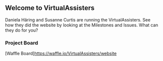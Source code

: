 ## Welcome to VirtualAssisters

Daniela Häring and Susanne Curtis are running the VirtualAssisters. 
See how they did the website by looking at the Milestones and Issues.
What can they do for you?

### Project Board
[Waffle Board]https://waffle.io/VirtualAssisters/website

